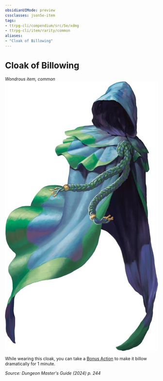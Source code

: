 ```yaml
---
obsidianUIMode: preview
cssclasses: json5e-item
tags:
- ttrpg-cli/compendium/src/5e/xdmg
- ttrpg-cli/item/rarity/common
aliases: 
- "Cloak of Billowing"
---
```

# Cloak of Billowing
*Wondrous item, common*  
![](3-Compendium/items/img/cloak-of-billowing.webp#right)


While wearing this cloak, you can take a [Bonus Action](3-Compendium/rules/variant-rules/bonus-action-xphb.md) to make it billow dramatically for 1 minute.

*Source: Dungeon Master's Guide (2024) p. 244*